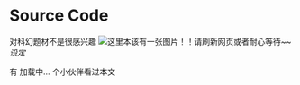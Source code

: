 # Source Code
对科幻题材不是很感兴趣
![这里本该有一张图片！！请刷新网页或者耐心等待~~](/public/images/SourceCode.png)
*设定*

有 <span id="busuanzi_page_pv">加载中...</span> 个小伙伴看过本文
